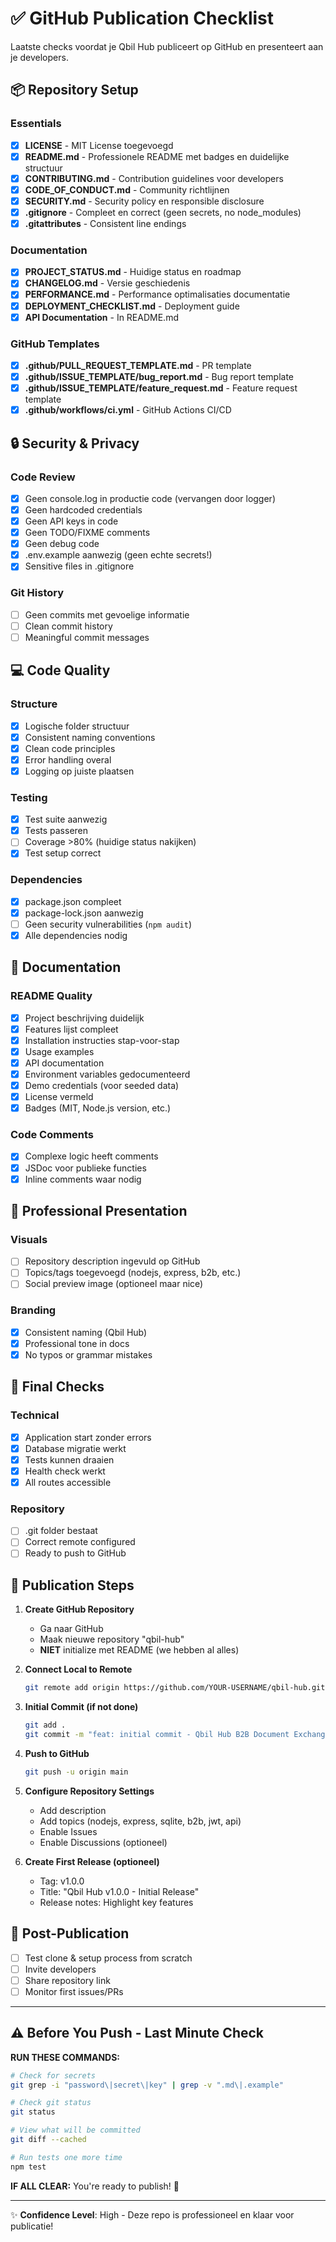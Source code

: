 # ✅ GitHub Publication Checklist

Laatste checks voordat je Qbil Hub publiceert op GitHub en presenteert aan je developers.

## 📦 Repository Setup

### Essentials
- [x] **LICENSE** - MIT License toegevoegd
- [x] **README.md** - Professionele README met badges en duidelijke structuur
- [x] **CONTRIBUTING.md** - Contribution guidelines voor developers
- [x] **CODE_OF_CONDUCT.md** - Community richtlijnen
- [x] **SECURITY.md** - Security policy en responsible disclosure
- [x] **.gitignore** - Compleet en correct (geen secrets, no node_modules)
- [x] **.gitattributes** - Consistent line endings

### Documentation
- [x] **PROJECT_STATUS.md** - Huidige status en roadmap
- [x] **CHANGELOG.md** - Versie geschiedenis
- [x] **PERFORMANCE.md** - Performance optimalisaties documentatie
- [x] **DEPLOYMENT_CHECKLIST.md** - Deployment guide
- [x] **API Documentation** - In README.md

### GitHub Templates
- [x] **.github/PULL_REQUEST_TEMPLATE.md** - PR template
- [x] **.github/ISSUE_TEMPLATE/bug_report.md** - Bug report template
- [x] **.github/ISSUE_TEMPLATE/feature_request.md** - Feature request template
- [x] **.github/workflows/ci.yml** - GitHub Actions CI/CD

## 🔒 Security & Privacy

### Code Review
- [x] Geen console.log in productie code (vervangen door logger)
- [x] Geen hardcoded credentials
- [x] Geen API keys in code
- [x] Geen TODO/FIXME comments
- [x] Geen debug code
- [x] .env.example aanwezig (geen echte secrets!)
- [x] Sensitive files in .gitignore

### Git History
- [ ] Geen commits met gevoelige informatie
- [ ] Clean commit history
- [ ] Meaningful commit messages

## 💻 Code Quality

### Structure
- [x] Logische folder structuur
- [x] Consistent naming conventions
- [x] Clean code principles
- [x] Error handling overal
- [x] Logging op juiste plaatsen

### Testing
- [x] Test suite aanwezig
- [x] Tests passeren
- [ ] Coverage >80% (huidige status nakijken)
- [x] Test setup correct

### Dependencies
- [x] package.json compleet
- [x] package-lock.json aanwezig
- [ ] Geen security vulnerabilities (`npm audit`)
- [x] Alle dependencies nodig

## 📖 Documentation

### README Quality
- [x] Project beschrijving duidelijk
- [x] Features lijst compleet
- [x] Installation instructies stap-voor-stap
- [x] Usage examples
- [x] API documentation
- [x] Environment variables gedocumenteerd
- [x] Demo credentials (voor seeded data)
- [x] License vermeld
- [x] Badges (MIT, Node.js version, etc.)

### Code Comments
- [x] Complexe logic heeft comments
- [x] JSDoc voor publieke functies
- [x] Inline comments waar nodig

## 🎨 Professional Presentation

### Visuals
- [ ] Repository description ingevuld op GitHub
- [ ] Topics/tags toegevoegd (nodejs, express, b2b, etc.)
- [ ] Social preview image (optioneel maar nice)

### Branding
- [x] Consistent naming (Qbil Hub)
- [x] Professional tone in docs
- [x] No typos or grammar mistakes

## 🚀 Final Checks

### Technical
- [x] Application start zonder errors
- [x] Database migratie werkt
- [x] Tests kunnen draaien
- [x] Health check werkt
- [x] All routes accessible

### Repository
- [ ] .git folder bestaat
- [ ] Correct remote configured
- [ ] Ready to push to GitHub

## 📝 Publication Steps

1. **Create GitHub Repository**
   - Ga naar GitHub
   - Maak nieuwe repository "qbil-hub"
   - **NIET** initialize met README (we hebben al alles)

2. **Connect Local to Remote**
   ```bash
   git remote add origin https://github.com/YOUR-USERNAME/qbil-hub.git
   ```

3. **Initial Commit (if not done)**
   ```bash
   git add .
   git commit -m "feat: initial commit - Qbil Hub B2B Document Exchange Platform"
   ```

4. **Push to GitHub**
   ```bash
   git push -u origin main
   ```

5. **Configure Repository Settings**
   - Add description
   - Add topics (nodejs, express, sqlite, b2b, jwt, api)
   - Enable Issues
   - Enable Discussions (optioneel)

6. **Create First Release (optioneel)**
   - Tag: v1.0.0
   - Title: "Qbil Hub v1.0.0 - Initial Release"
   - Release notes: Highlight key features

## 🎉 Post-Publication

- [ ] Test clone & setup process from scratch
- [ ] Invite developers
- [ ] Share repository link
- [ ] Monitor first issues/PRs

---

## ⚠️ Before You Push - Last Minute Check

**RUN THESE COMMANDS:**

```bash
# Check for secrets
git grep -i "password\|secret\|key" | grep -v ".md\|.example"

# Check git status
git status

# View what will be committed
git diff --cached

# Run tests one more time
npm test
```

**IF ALL CLEAR:** You're ready to publish! 🚀

---

✨ **Confidence Level**: High - Deze repo is professioneel en klaar voor publicatie!


